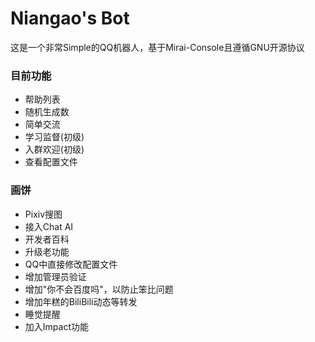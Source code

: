 # Niangao's Bot
这是一个非常Simple的QQ机器人，基于Mirai-Console且遵循GNU开源协议

### 目前功能
* 帮助列表
* 随机生成数
* 简单交流
* 学习监督(初级)
* 入群欢迎(初级)
* 查看配置文件

### 画饼
* Pixiv搜图
* 接入Chat AI
* 开发者百科
* 升级老功能
* QQ中直接修改配置文件
* 增加管理员验证
* 增加"你不会百度吗"，以防止笨比问题
* 增加年糕的BiliBili动态等转发
* 睡觉提醒
* 加入Impact功能
